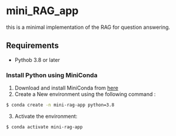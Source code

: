# mini_RAG_app

this is a minimal implementation of the RAG for question answering.

## Requirements 

- Pythob 3.8 or later

### Install Python using MiniConda

1) Download and install MiniConda from [here](https://repo.anaconda.com/miniconda/Miniconda3-latest-Linux-x86_64.sh)
2) Create a New environment using the following command :
```bash
$ conda create -n mini-rag-app python=3.8
```
3) Activate the environment:
```bash
$ conda activate mini-rag-app 
```